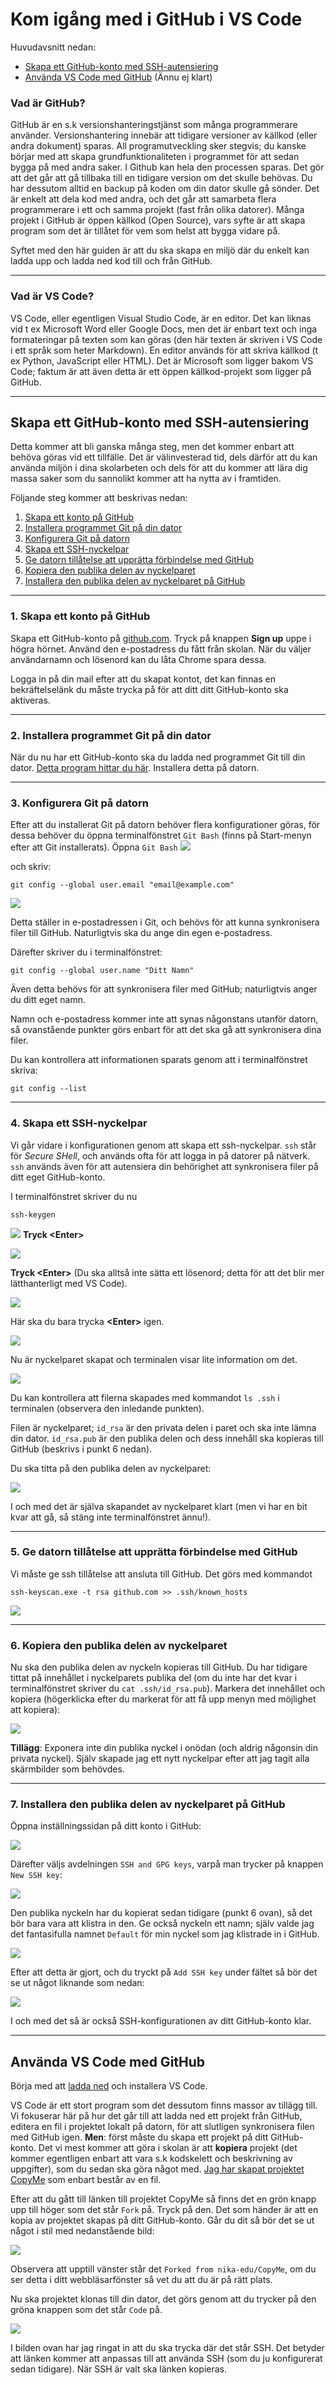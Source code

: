 # Kom igång med i GitHub i VS Code
Huvudavsnitt nedan:
* [Skapa ett GitHub-konto med SSH-autensiering](#skapa-ett-github-konto-med-ssh-autensiering)
* [Använda VS Code med GitHub](#använda-vs-code-med-github) (Ännu ej klart)
### Vad är GitHub?
GitHub är en s.k versionshanteringstjänst som många programmerare använder. Versionshantering innebär att tidigare versioner av källkod (eller andra dokument) sparas. All programutveckling sker stegvis; du kanske börjar med att skapa grundfunktionaliteten i programmet för att sedan bygga på med andra saker. I Github kan hela den processen sparas. Det gör att det går att gå tillbaka till en tidigare version om det skulle behövas. Du har dessutom alltid en backup på koden om din dator skulle gå sönder. Det är enkelt att dela kod med andra, och det går att samarbeta flera programmerare i ett och samma projekt (fast från olika datorer). Många projekt i GitHub är öppen källkod (Open Source), vars syfte är att skapa program som det är tillåtet för vem som helst att bygga vidare på. 

Syftet med den här guiden är att du ska skapa en miljö där du enkelt kan ladda upp och ladda ned kod till och från GitHub.

***

### Vad är VS Code?
VS Code, eller egentligen Visual Studio Code, är en editor. Det kan liknas vid t ex Microsoft Word eller Google Docs, men det är enbart text och inga formateringar på texten som kan göras (den här texten är skriven i VS Code i ett språk som heter Markdown). En editor används för att skriva källkod (t ex Python, JavaScript eller HTML). Det är Microsoft som ligger bakom VS Code; faktum är att även detta är ett öppen källkod-projekt som ligger på GitHub.

***

## Skapa ett GitHub-konto med SSH-autensiering
Detta kommer att bli ganska många steg, men det kommer enbart att behöva göras vid ett tillfälle. Det är välinvesterad tid, dels därför att du kan använda miljön i dina skolarbeten och dels för att du kommer att lära dig massa saker som du sannolikt kommer att ha nytta av i framtiden.

Följande steg kommer att beskrivas nedan:

1. [Skapa ett konto på GitHub](#1-skapa-ett-konto-på-github)
2. [Installera programmet Git på din dator](#2-installera-programmet-git-på-din-dator)
3. [Konfigurera Git på datorn](#3-konfigurera-git-på-datorn)
4. [Skapa ett SSH-nyckelpar](#4-skapa-ett-ssh-nyckelpar)
5. [Ge datorn tillåtelse att upprätta förbindelse med GitHub](#5-ge-datorn-tillåtelse-att-upprätta-förbindelse-med-github)
6. [Kopiera den publika delen av nyckelparet](#6-kopiera-den-publika-delen-av-nyckelparet)
7. [Installera den publika delen av nyckelparet på GitHub](#7-installera-den-publika-delen-av-nyckelparet-på-github)

***

### __1. Skapa ett konto på GitHub__
Skapa ett GitHub-konto på <a href="https://github.com" target="_blank">github.com</a>. Tryck på knappen **Sign up** uppe i högra hörnet. Använd den e-postadress du fått från skolan. När du väljer användarnamn och lösenord kan du låta Chrome spara dessa.

Logga in på din mail efter att du skapat kontot, det kan finnas en bekräftelselänk du måste trycka på för att ditt ditt GitHub-konto ska aktiveras.

***

### __2. Installera programmet Git på din dator__
När du nu har ett GitHub-konto ska du ladda ned programmet Git till din dator. <a href="https://git-scm.com/download/" target="_blank">Detta program hittar du här</a>. Installera detta på datorn.

***

### __3. Konfigurera Git på datorn__
Efter att du installerat Git på datorn behöver flera konfigurationer göras, för dessa behöver du öppna terminalfönstret `Git Bash` (finns på Start-menyn efter att Git installerats). Öppna `Git Bash`
![](./images/git_start_menu.png)


och skriv:

```
git config --global user.email "email@example.com"
```
![](./images/git_config_mail.png)

Detta ställer in e-postadressen i Git, och behövs för att kunna synkronisera filer till GitHub. Naturligtvis ska du ange din egen e-postadress.

Därefter skriver du i terminalfönstret:

```
git config --global user.name "Ditt Namn"
```

Även detta behövs för att synkronisera filer med GitHub; naturligtvis anger du ditt eget namn.

Namn och e-postadress kommer inte att synas någonstans utanför datorn, så ovanstående punkter görs enbart för att det ska gå att synkronisera dina filer.

Du kan kontrollera att informationen sparats genom att i terminalfönstret skriva:

```
git config --list
```

***

### __4. Skapa ett SSH-nyckelpar__
Vi går vidare i konfigurationen genom att skapa ett ssh-nyckelpar. `ssh` står för *Secure SHell*, och används ofta för att logga in på datorer på nätverk. `ssh` används även för att autensiera din behörighet att synkronisera filer på ditt eget GitHub-konto.

I terminalfönstret skriver du nu

```
ssh-keygen
```

![](./images/ssh_step_01.png)
**Tryck \<Enter>**

![](./images/ssh_step_02.png)

**Tryck \<Enter>** (Du ska alltså inte sätta ett lösenord; detta för att det blir mer lätthanterligt med VS Code).

![](./images/ssh_step_03.png)

Här ska du bara trycka **\<Enter>** igen.

![](./images/ssh_step_04.png)

Nu är nyckelparet skapat och terminalen visar lite information om det.

![](./images/ssh_step_05.png)

Du kan kontrollera att filerna skapades med kommandot `ls .ssh` i terminalen (observera den inledande punkten).

Filen är nyckelparet; `id_rsa` är den privata delen i paret och ska inte lämna din dator. `id_rsa.pub` är den publika delen och dess innehåll ska kopieras till GitHub (beskrivs i punkt 6 nedan).

Du ska titta på den publika delen av nyckelparet:

![](./images/ssh_step_06.png)

I och med det är själva skapandet av nyckelparet klart (men vi har en bit kvar att gå, så stäng inte terminalfönstret ännu!).

***


### __5. Ge datorn tillåtelse att upprätta förbindelse med GitHub__
Vi måste ge ssh tillåtelse att ansluta till GitHub. Det görs med kommandot

```
ssh-keyscan.exe -t rsa github.com >> .ssh/known_hosts
```

![](./images/ssh_step_07.png)

***

### __6. Kopiera den publika delen av nyckelparet__
Nu ska den publika delen av nyckeln kopieras till GitHub. Du har tidigare tittat på innehållet i nyckelparets publika del (om du inte har det kvar i terminalfönstret skriver du `cat .ssh/id_rsa.pub`). Markera det innehållet och kopiera (högerklicka efter du markerat för att få upp menyn med möjlighet att kopiera):

![](./images/ssh_step_09.png)

**Tillägg**: Exponera inte din publika nyckel i onödan (och aldrig någonsin din privata nyckel). Själv skapade jag ett nytt nyckelpar efter att jag tagit alla skärmbilder som behövdes.

***

### __7. Installera den publika delen av nyckelparet på GitHub__
Öppna inställningssidan på ditt konto i GitHub:

![](./images/github_add_key_01.png)

Därefter väljs avdelningen `SSH and GPG keys`, varpå man trycker på knappen `New SSH key`:

![](./images/github_add_key_02.png)

Den publika nyckeln har du kopierat sedan tidigare (punkt 6 ovan), så det bör bara vara att klistra in den. Ge också nyckeln ett namn; själv valde jag det fantasifulla namnet `Default` för min nyckel som jag klistrade in i GitHub.

![](./images/github_add_key_03.png)

Efter att detta är gjort, och du tryckt på `Add SSH key` under fältet så bör det se ut något liknande som nedan:

![](./images/github_add_key_04.png)

I och med det så är också SSH-konfigurationen av ditt GitHub-konto klar.

***

## Använda VS Code med GitHub
Börja med att [ladda ned](https://code.visualstudio.com/download) och installera VS Code.

VS Code är ett stort program som det dessutom finns massor av tillägg till. Vi fokuserar här på hur det går till att ladda ned ett projekt från GitHub, editera en fil i projektet lokalt på datorn, för att slutligen synkronisera filen med GitHub igen. **Men**: först måste du skapa ett projekt på ditt GitHub-konto. Det vi mest kommer att göra i skolan är att **kopiera** projekt (det kommer egentligen enbart att vara s.k kodskelett och beskrivning av uppgifter), som du sedan ska göra något med. [Jag har skapat projektet CopyMe](https://github.com/nika-edu/CopyMe) som enbart består av en fil.

Efter att du gått till länken till projektet CopyMe så finns det en grön knapp upp till höger som det står `Fork` på. Tryck på den. Det som händer är att en kopia av projektet skapas på ditt GitHub-konto. Går du dit så bör det se ut något i stil med nedanstående bild:

![](./images/forked_repo_01.png)

Observera att upptill vänster står det `Forked from nika-edu/CopyMe`, om du ser detta i ditt webbläsarfönster så vet du att du är på rätt plats.

Nu ska projektet klonas till din dator, det görs genom att du trycker på den gröna knappen som det står `Code` på.

![](./images/forked_repo_02.png)

I bilden ovan har jag ringat in att du ska trycka där det står SSH. Det betyder att länken kommer att anpassas till att använda SSH (som du ju konfigurerat sedan tidigare). När SSH är valt ska länken kopieras.
